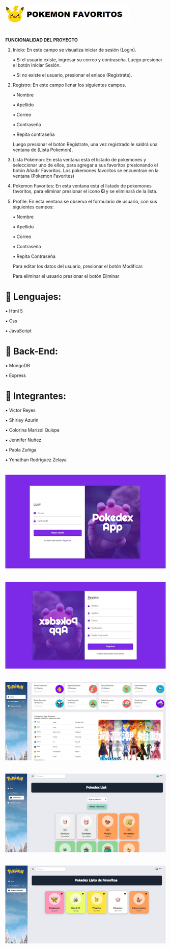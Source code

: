 ![Image Text](https://github.com/vreytor/frontPokeApp/blob/main/img/icono.jpg)
#
**FUNCIONALIDAD DEL PROYECTO**
1.	Inicio: En este campo se visualiza iniciar de sesión (Login).

    ▪️	Si el usuario existe, ingresar su correo y contraseña. Luego presionar el botón Iniciar Sesión.

    ▪️	Si no existe el usuario, presionar el enlace (Regístrate).

2.	Registro: En este campo llenar los siguientes campos.

    ▪️	Nombre

    ▪️	Apellido

    ▪️	Correo

    ▪️	Contraseña 

    ▪️	Repita contraseña

    Luego presionar el botón Regístrate, una vez registrado le saldrá una ventana de (Lista Pokemon).

3.	Lista Pokemon: En esta ventana está el listado de pokemones y seleccionar uno de ellos, para agregar a sus favoritos presionando el botón Añadir Favoritos. Los pokemones favoritos se encuentran en la ventana (Pokemon Favorites)

4.	Pokemon Favorites: En esta ventana está el listado de pokemones favoritos, para eliminar presionar el icono ❎ y se eliminará de la lista.


5.	Profile: En esta ventana se observa el formulario de usuario, con sus siguientes campos:

    ▪️	Nombre 

    ▪️	Apellido

    ▪️	Correo

    ▪️	Contraseña

    ▪️	Repita Contraseña

    Para editar los datos del usuario, presionar el botón Modificar.
    
    Para eliminar el usuario presionar el botón Eliminar


# 🔘 Lenguajes:

  ▪️ Html 5
  
  ▪️ Css
  
  ▪️ JavaScript

# 🔘 Back-End:

  ▪️ MongoDB
  
  ▪️ Express

# 🔘 Integrantes:

  ▪️ Victor Reyes
  
  ▪️ Shirley Azurin
  
  ▪️ Colorina Marizol Quispe
  
  ▪️ Jennifer Nuñez
  
  ▪️ Paola Zuñiga
  
  ▪️ Yonathan Rodriguez Zelaya
  
  #
![Image Text](https://github.com/vreytor/frontPokeApp/blob/main/img/index.jpg)
  #
![Image Text](https://github.com/vreytor/frontPokeApp/blob/main/img/registro.jpg)
  #
![Image Text](https://github.com/vreytor/frontPokeApp/blob/main/img/home.jpg)
  #
![Image Text](https://github.com/vreytor/frontPokeApp/blob/main/img/list.jpg)
  #
![Image Text](https://github.com/vreytor/frontPokeApp/blob/main/img/favorite.jpg)
